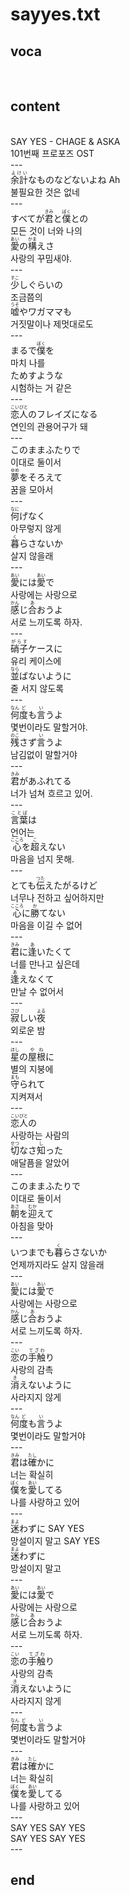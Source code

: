 <h1>sayyes.txt</h1>
<h2>voca</h2><br>
<h2>content</h2><br>
SAY YES - CHAGE & ASKA<br>
101번째 프로포즈 OST<br>
---<br>
<Ruby><rb>余計</rb><rt>よけい</rt></Ruby>なものなどないよね Ah<br>
불필요한 것은 없네<br>
---<br>
すべてが<Ruby><rb>君</rb><rt>きみ</rt></Ruby>と<Ruby><rb>僕</rb><rt>ぼく</rt></Ruby>との<br>
모든 것이 너와 나의<br>
<Ruby><rb>愛</rb><rt>あい</rt></Ruby>の<Ruby><rb>構</rb><rt>かま</rt></Ruby>えさ<br>
사랑의 꾸밈새야.<br>
---<br>
<Ruby><rb>少</rb><rt>すこ</rt></Ruby>しぐらいの<br>
조금쯤의<br>
<Ruby><rb>嘘</rb><rt>うそ</rt></Ruby>やワガママも<br>
거짓말이나 제멋대로도<br>
---<br>
まるで<Ruby><rb>僕</rb><rt>ぼく</rt></Ruby>を<br>
마치 나를<br>
ためすような<br>
시험하는 거 같은<br>
---<br>
<Ruby><rb>恋人</rb><rt>こいびと</rt></Ruby>のフレイズになる<br>
연인의 관용어구가 돼<br>
---<br>
このままふたりで<br>
이대로 둘이서<br>
<Ruby><rb>夢</rb><rt>ゆめ</rt></Ruby>をそろえて<br>
꿈을 모아서<br>
---<br>
<Ruby><rb>何</rb><rt>なに</rt></Ruby>げなく<br>
아무렇지 않게<br>
<Ruby><rb>暮</rb><rt>く</rt></Ruby>らさないか<br>
살지 않을래<br>
---<br>
<Ruby><rb>愛</rb><rt>あい</rt></Ruby>には<Ruby><rb>愛</rb><rt>あい</rt></Ruby>で<br>
사랑에는 사랑으로<br>
<Ruby><rb>感</rb><rt>かん</rt></Ruby>じ<Ruby><rb>合</rb><rt>あ</rt></Ruby>おうよ<br>
서로 느끼도록 하자.<br>
---<br>
<Ruby><rb>硝子</rb><rt>がらす</rt></Ruby>ケースに<br>
유리 케이스에<br>
<Ruby><rb>並</rb><rt>なら</rt></Ruby>ばないように<br>
줄 서지 않도록<br>
---<br>
<Ruby><rb>何</rb><rt>なん</rt></Ruby><Ruby><rb>度</rb><rt>ど</rt></Ruby>も<Ruby><rb>言</rb><rt>い</rt></Ruby>うよ<br>
몇번이라도 말할거야.<br>
<Ruby><rb>残</rb><rt>のこ</rt></Ruby>さず<Ruby><rb>言</rb><rt>い</rt></Ruby>うよ<br>
남김없이 말할거야<br>
---<br>
<Ruby><rb>君</rb><rt>きみ</rt></Ruby>があふれてる<br>
너가 넘쳐 흐르고 있어.<br>
---<br>
<Ruby><rb>言葉</rb><rt>ことば</rt></Ruby>は<br>
언어는<br>
<Ruby><rb>心</rb><rt>こころ</rt></Ruby>を<Ruby><rb>超</rb><rt>こ</rt></Ruby>えない<br>
마음을 넘지 못해.<br>
---<br>
とても<Ruby><rb>伝</rb><rt>つた</rt></Ruby>えたがるけど<br>
너무나 전하고 싶어하지만<br>
<Ruby><rb>心</rb><rt>こころ</rt></Ruby>に<Ruby><rb>勝</rb><rt>か</rt></Ruby>てない<br>
마음을 이길 수 없어<br>
---<br>
<Ruby><rb>君</rb><rt>きみ</rt></Ruby>に<Ruby><rb>逢</rb><rt>あ</rt></Ruby>いたくて<br>
너를 만나고 싶은데<br>
<Ruby><rb>逢</rb><rt>あ</rt></Ruby>えなくて<br>
만날 수 없어서<br>
---<br>
<Ruby><rb>寂</rb><rt>さび</rt></Ruby>しい<Ruby><rb>夜</rb><rt>よる</rt></Ruby><br>
외로운 밤<br>
---<br>
<Ruby><rb>星</rb><rt>ほし</rt></Ruby>の<Ruby><rb>屋根</rb><rt>やね</rt></Ruby>に<br>
별의 지붕에<br>
<Ruby><rb>守</rb><rt>まも</rt></Ruby>られて<br>
지켜져서<br>
---<br>
<Ruby><rb>恋人</rb><rt>こいびと</rt></Ruby>の<br>
사랑하는 사람의<br>
<Ruby><rb>切</rb><rt>せつ</rt></Ruby>なさ<Ruby><rb>知</rb><rt>し</rt></Ruby>った<br>
애달픔을 알았어<br>
---<br>
このままふたりで<br>
이대로 둘이서<br>
<Ruby><rb>朝</rb><rt>あさ</rt></Ruby>を<Ruby><rb>迎</rb><rt>むか</rt></Ruby>えて<br>
아침을 맞아<br>
---<br>
いつまでも<Ruby><rb>暮</rb><rt>く</rt></Ruby>らさないか<br>
언제까지라도 살지 않을래<br>
---<br>
<Ruby><rb>愛</rb><rt>あい</rt></Ruby>には<Ruby><rb>愛</rb><rt>あい</rt></Ruby>で<br>
사랑에는 사랑으로<br>
<Ruby><rb>感</rb><rt>かん</rt></Ruby>じ<Ruby><rb>合</rb><rt>あ</rt></Ruby>おうよ<br>
서로 느끼도록 하자.<br>
---<br>
<Ruby><rb>恋</rb><rt>こい</rt></Ruby>の<Ruby><rb>手触</rb><rt>てざわ</rt></Ruby>り<br>
사랑의 감촉<br>
<Ruby><rb>消</rb><rt>き</rt></Ruby>えないように<br>
사라지지 않게<br>
---<br>
<Ruby><rb>何</rb><rt>なん</rt></Ruby><Ruby><rb>度</rb><rt>ど</rt></Ruby>も<Ruby><rb>言</rb><rt>い</rt></Ruby>うよ<br>
몇번이라도 말할거야<br>
---<br>
<Ruby><rb>君</rb><rt>きみ</rt></Ruby>は<Ruby><rb>確</rb><rt>たし</rt></Ruby>かに<br>
너는 확실히<br>
<Ruby><rb>僕</rb><rt>ぼく</rt></Ruby>を<Ruby><rb>愛</rb><rt>あい</rt></Ruby>してる<br>
나를 사랑하고 있어<br>
---<br>
<Ruby><rb>迷</rb><rt>まよ</rt></Ruby>わずに SAY YES<br>
망설이지 말고 SAY YES<br>
<Ruby><rb>迷</rb><rt>まよ</rt></Ruby>わずに<br>
망설이지 말고<br>
---<br>
<Ruby><rb>愛</rb><rt>あい</rt></Ruby>には<Ruby><rb>愛</rb><rt>あい</rt></Ruby>で<br>
사랑에는 사랑으로<br>
<Ruby><rb>感</rb><rt>かん</rt></Ruby>じ<Ruby><rb>合</rb><rt>あ</rt></Ruby>おうよ<br>
서로 느끼도록 하자.<br>
---<br>
<Ruby><rb>恋</rb><rt>こい</rt></Ruby>の<Ruby><rb>手触</rb><rt>てざわ</rt></Ruby>り<br>
사랑의 감촉<br>
<Ruby><rb>消</rb><rt>き</rt></Ruby>えないように<br>
사라지지 않게<br>
---<br>
<Ruby><rb>何</rb><rt>なん</rt></Ruby><Ruby><rb>度</rb><rt>ど</rt></Ruby>も<Ruby><rb>言</rb><rt>い</rt></Ruby>うよ<br>
몇번이라도 말할거야<br>
---<br>
<Ruby><rb>君</rb><rt>きみ</rt></Ruby>は<Ruby><rb>確</rb><rt>たし</rt></Ruby>かに<br>
너는 확실히<br>
<Ruby><rb>僕</rb><rt>ぼく</rt></Ruby>を<Ruby><rb>愛</rb><rt>あい</rt></Ruby>してる<br>
나를 사랑하고 있어<br>
---<br>
SAY YES SAY YES<br>
SAY YES SAY YES<br>
---<br>
<h2>end</h2>
